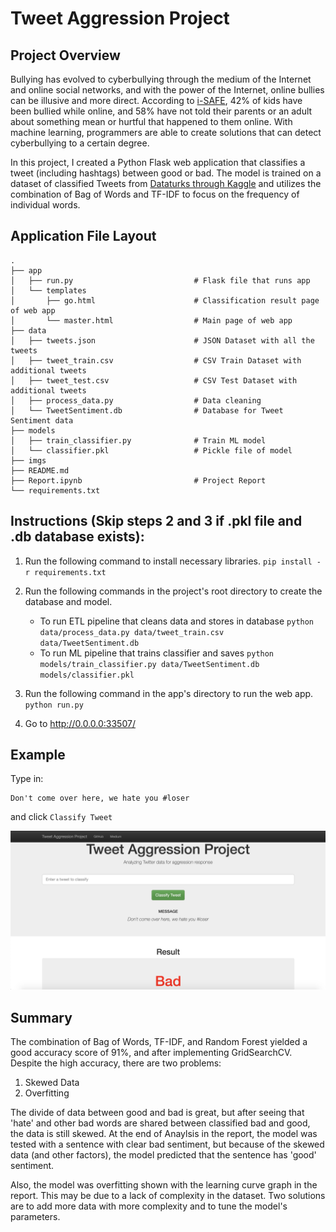 # Tweet Aggression Project

## Project Overview

Bullying has evolved to cyberbullying through the medium of the Internet and online social networks, and with the power of the Internet, online bullies can be illusive and more direct. According to [i-SAFE]( https://auth.isafe.org/outreach/media/media_cyber_bullying
), 42% of kids have been bullied while online, and 58% have not told their parents or an adult about something mean or hurtful that happened to them online. With machine learning, programmers are able to create solutions that can detect cyberbullying to a certain degree.

In this project, I created a Python Flask web application that classifies a tweet (including hashtags) between good or bad. The model is trained on a dataset of classified Tweets from [Dataturks through Kaggle](https://www.kaggle.com/dataturks/dataset-for-detection-of-cybertrolls) and utilizes the combination of Bag of Words and TF-IDF to focus on the frequency of individual words. 

## Application File Layout

    .
    ├── app     
    │   ├── run.py                           # Flask file that runs app
    │   └── templates   
    │       ├── go.html                      # Classification result page of web app
    │       └── master.html                  # Main page of web app    
    ├── data                   
    │   ├── tweets.json                      # JSON Dataset with all the tweets  
    │   ├── tweet_train.csv                  # CSV Train Dataset with additional tweets
    │   ├── tweet_test.csv                   # CSV Test Dataset with additional tweets
    │   ├── process_data.py                  # Data cleaning
    │   └── TweetSentiment.db                # Database for Tweet Sentiment data
    ├── models
    │   ├── train_classifier.py              # Train ML model      
    │   └── classifier.pkl                   # Pickle file of model  
    ├── imgs   
    ├── README.md
    ├── Report.ipynb                         # Project Report
    └── requirements.txt

## Instructions (Skip steps 2 and 3 if .pkl file and .db database exists):
1. Run the following command to install necessary libraries.
    `pip install -r requirements.txt`

2. Run the following commands in the project's root directory to create the database and model.

    - To run ETL pipeline that cleans data and stores in database
        `python data/process_data.py data/tweet_train.csv data/TweetSentiment.db`
    - To run ML pipeline that trains classifier and saves
        `python models/train_classifier.py data/TweetSentiment.db models/classifier.pkl`

3. Run the following command in the app's directory to run the web app.
    `python run.py`

4. Go to http://0.0.0.0:33507/

## Example
Type in: 
```
Don't come over here, we hate you #loser
```
and click `Classify Tweet`

![Example](ex.png)


## Summary
The combination of Bag of Words, TF-IDF, and Random Forest yielded a good accuracy score of 91%, and after implementing GridSearchCV. Despite the high accuracy, there are two problems:
1. Skewed Data
2. Overfitting

The divide of data between good and bad is great, but after seeing that 'hate' and other bad words are shared between classified bad and good, the data is still skewed. At the end of Anaylsis in the report, the model was tested with a sentence with clear bad sentiment, but because of the skewed data (and other factors), the model predicted that the sentence has 'good' sentiment.

Also, the model was overfitting shown with the learning curve graph in the report. This may be due to a lack of complexity in the dataset. Two solutions are to add more data with more complexity and to tune the model's parameters.